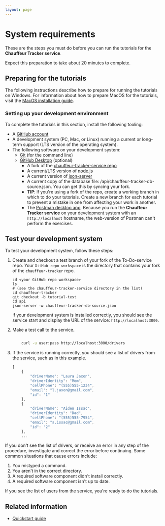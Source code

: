 ```yaml
---
layout: page
---
```


# System requirements

These are the steps you must do before you can run the tutorials for the **Chauffeur Tracker service**.

Expect this preparation to take about 20 minutes to complete.

## Preparing for the tutorials

The following instructions describe how to prepare for running the tutorials on Windows.
For information about how to prepare MacOS for the tutorials, visit the [MacOS installation guide](macos-installation).

### Setting up your development environment

To complete the tutorials in this section, install the following tooling:

* A [GitHub account](https://github.com)
* A development system (PC, Mac, or Linux) running a current or
long-term support (LTS version of the operating system).
* The following software on your development system:
  * [Git](https://docs.github.com/en/get-started/quickstart/set-up-git) (for the command line)
  * [GitHub Desktop](https://desktop.github.com) (optional)
    * A fork of the [chauffeur-tracker-service repo](https://github.com/sinecoug/chauffeur-tracker-service)
    * A current/LTS version of [node.js](https://nodejs.org/en/)
    * A current version of [json-server](https://www.npmjs.com/package/json-server)
    * A current copy of the database file: /api/chauffeur-tracker-db-source.json. You can get this by syncing your fork.
    * **TIP**: If you're using a fork of the repo, create a working branch in which to do your tutorials. Create a new branch for each tutorial to prevent a mistake in one from affecting your work in another.
    * The [Postman desktop app](https://www.postman.com/downloads/). Because you run the **Chauffeur Tracker service** on your development system with an `http://localhost` hostname, the web-version of Postman can't perform the exercises.

## Test your development system

To test your development system, follow these steps:

1. Create and checkout a test branch of your fork of the To-Do-service repo. Your `GitHub repo workspace` is the directory that contains your fork of the `chauffeur-tracker` repo.

    ```shell
    cd <your GitHub repo workspace>
    ls
    # (see the chauffeur-tracker-service directory in the list)
    cd chauffeur-tracker
    git checkout -b tutorial-test
    cd api
    json-server -w chauffeur-tracker-db-source.json
    ```

    If your development system is installed correctly, you should see
    the service start and display the URL of the service: `http://localhost:3000`.

2. Make a test call to the service.

    ```bash

        curl -u user:pass http://localhost:3000/drivers
    ```

3. If the service is running correctly, you should see a list of drivers from the service, such as in this example.

    ```js
    [
        {
            "driverName": "Laura Jaxon",
            "driverIdentity": "Mom",
            "cellPhone": "(555)555-1234",
            "email": "l.jaxon@gmail.com",
            "id": "1"
        },
        {
            "driverName": "Aiden Issac",
            "driverIdentity": "Dad",
            "cellPhone": "(555)555-7954",
            "email": "a.issac@gmail.com",
            "id": "2"
        },
        ...
    ```

If you don't see the list of drivers, or receive an error in any step
of the procedure, investigate and correct the error before continuing.
Some common situations that cause errors include:

1. You mistyped a command.
2. You aren't in the correct directory.
3. A required software component didn't install correctly.
4. A required software component isn't up to date.

If you see the list of users from the service, you're ready to do
the tutorials.

## Related information

* [Quickstart guide](../get-started/quickstart.md)
